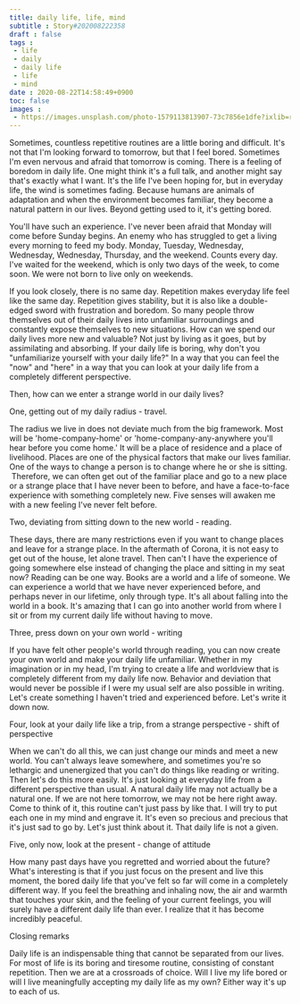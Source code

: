 ```yaml
---
title: daily life, life, mind
subtitle : Story#202008222358
draft : false
tags :
 - life
 - daily
 - daily life
 - life
 - mind
date : 2020-08-22T14:58:49+0900
toc: false
images : 
 - https://images.unsplash.com/photo-1579113813907-73c7856e1dfe?ixlib=rb-1.2.1&q=80&fm=jpg&crop=entropy&cs=tinysrgb&w=1080&fit=max&ixid=eyJhcHBfaWQiOjE1NTU0OX0
---
```


Sometimes, countless repetitive routines are a little boring and difficult. It's not that I'm looking forward to tomorrow, but that I feel bored. Sometimes I'm even nervous and afraid that tomorrow is coming. There is a feeling of boredom in daily life. One might think it's a full talk, and another might say that's exactly what I want. It's the life I've been hoping for, but in everyday life, the wind is sometimes fading. Because humans are animals of adaptation and when the environment becomes familiar, they become a natural pattern in our lives. Beyond getting used to it, it's getting bored.  

You'll have such an experience. I've never been afraid that Monday will come before Sunday begins. An enemy who has struggled to get a living every morning to feed my body. Monday, Tuesday, Wednesday, Wednesday, Wednesday, Thursday, and the weekend. Counts every day. I've waited for the weekend, which is only two days of the week, to come soon. We were not born to live only on weekends.  

If you look closely, there is no same day. Repetition makes everyday life feel like the same day. Repetition gives stability, but it is also like a double-edged sword with frustration and boredom. So many people throw themselves out of their daily lives into unfamiliar surroundings and constantly expose themselves to new situations. How can we spend our daily lives more new and valuable? Not just by living as it goes, but by assimilating and absorbing. If your daily life is boring, why don't you "unfamiliarize yourself with your daily life?" In a way that you can feel the "now" and "here" in a way that you can look at your daily life from a completely different perspective.  

Then, how can we enter a strange world in our daily lives?  

One, getting out of my daily radius - travel.  

The radius we live in does not deviate much from the big framework. Most will be 'home-company-home' or 'home-company-any-anywhere you'll hear before you come home.' It will be a place of residence and a place of livelihood. Places are one of the physical factors that make our lives familiar. One of the ways to change a person is to change where he or she is sitting.  Therefore, we can often get out of the familiar place and go to a new place or a strange place that I have never been to before, and have a face-to-face experience with something completely new. Five senses will awaken me with a new feeling I've never felt before.  

Two, deviating from sitting down to the new world - reading.  

These days, there are many restrictions even if you want to change places and leave for a strange place. In the aftermath of Corona, it is not easy to get out of the house, let alone travel. Then can't I have the experience of going somewhere else instead of changing the place and sitting in my seat now? Reading can be one way. Books are a world and a life of someone. We can experience a world that we have never experienced before, and perhaps never in our lifetime, only through type. It's all about falling into the world in a book. It's amazing that I can go into another world from where I sit or from my current daily life without having to move.  

Three, press down on your own world - writing  

If you have felt other people's world through reading, you can now create your own world and make your daily life unfamiliar. Whether in my imagination or in my head, I'm trying to create a life and worldview that is completely different from my daily life now. Behavior and deviation that would never be possible if I were my usual self are also possible in writing. Let's create something I haven't tried and experienced before. Let's write it down now.  

Four, look at your daily life like a trip, from a strange perspective - shift of perspective  

When we can't do all this, we can just change our minds and meet a new world. You can't always leave somewhere, and sometimes you're so lethargic and unenergized that you can't do things like reading or writing. Then let's do this more easily. It's just looking at everyday life from a different perspective than usual. A natural daily life may not actually be a natural one. If we are not here tomorrow, we may not be here right away. Come to think of it, this routine can't just pass by like that. I will try to put each one in my mind and engrave it. It's even so precious and precious that it's just sad to go by. Let's just think about it. That daily life is not a given.  

Five, only now, look at the present - change of attitude  

How many past days have you regretted and worried about the future? What's interesting is that if you just focus on the present and live this moment, the bored daily life that you've felt so far will come in a completely different way. If you feel the breathing and inhaling now, the air and warmth that touches your skin, and the feeling of your current feelings, you will surely have a different daily life than ever. I realize that it has become incredibly peaceful.  

Closing remarks  

Daily life is an indispensable thing that cannot be separated from our lives. For most of life is its boring and tiresome routine, consisting of constant repetition. Then we are at a crossroads of choice. Will I live my life bored or will I live meaningfully accepting my daily life as my own? Either way it's up to each of us.  

